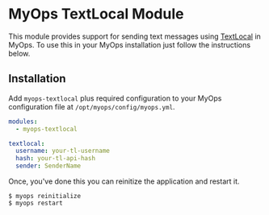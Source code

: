 # MyOps TextLocal Module

This module provides support for sending text messages using [TextLocal](http://textlocal.co.uk)
in MyOps. To use this in your MyOps installation just follow the instructions below.

## Installation

Add `myops-textlocal` plus required configuration to your MyOps configuration file at `/opt/myops/config/myops.yml`.

```yaml
modules:
  - myops-textlocal

textlocal:
  username: your-tl-username
  hash: your-tl-api-hash
  sender: SenderName
```

Once, you've done this you can reinitize the application and restart it.

```
$ myops reinitialize
$ myops restart
```
